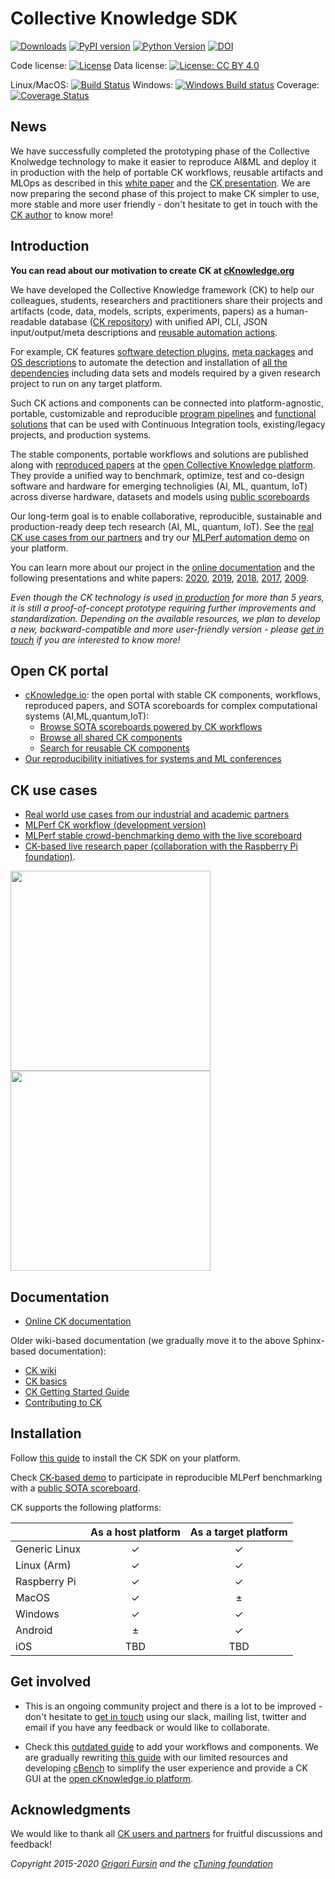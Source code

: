 # Collective Knowledge SDK

[![Downloads](https://pepy.tech/badge/ck)](https://pepy.tech/project/ck)
[![PyPI version](https://badge.fury.io/py/ck.svg)](https://badge.fury.io/py/ck)
[![Python Version](https://img.shields.io/badge/python-2.7%20|%203.4+-blue.svg)](https://pypi.org/project/ck)
[![DOI](https://zenodo.org/badge/DOI/10.5281/zenodo.2556147.svg)](https://doi.org/10.5281/zenodo.2556147)

Code license: [![License](https://img.shields.io/badge/License-BSD%203--Clause-blue.svg)](https://opensource.org/licenses/BSD-3-Clause)
Data license: [![License: CC BY 4.0](https://img.shields.io/badge/License-CC%20BY%204.0-lightgrey.svg)](http://creativecommons.org/licenses/by/4.0/)

Linux/MacOS: [![Build Status](https://travis-ci.org/ctuning/ck.svg?branch=master)](https://travis-ci.org/ctuning/ck)
Windows: [![Windows Build status](https://ci.appveyor.com/api/projects/status/iw2k4eajy54xrvqc?svg=true)](https://ci.appveyor.com/project/gfursin/ck)
Coverage: [![Coverage Status](https://coveralls.io/repos/github/ctuning/ck/badge.svg)](https://coveralls.io/github/ctuning/ck)


## News

We have successfully completed the prototyping phase of the Collective Knolwedge technology
to make it easier to reproduce AI&ML and deploy it in production with the help of portable CK workflows, reusable artifacts and MLOps
as described in this [white paper](https://arxiv.org/abs/2006.07161)
and the [CK presentation](https://cKnowledge.io/presentation/ck).
We are now preparing the second phase of this project to make CK simpler to use, more stable and more user friendly - 
don't hesitate to get in touch with the [CK author](https://cKnowledge.io/@gfursin) to know more!

## Introduction

**You can read about our motivation to create CK at [cKnowledge.org](https://cKnowledge.org)**

We have developed the Collective Knowledge framework (CK) to help our colleagues, students, researchers and practitioners
share their projects and artifacts (code, data, models, scripts, experiments, papers)
as a human-readable database ([CK repository]( https://cKnowledge.io/repos )) 
with unified API, CLI, JSON input/output/meta descriptions
and [reusable automation actions](https://cKnowledge.io/actions).

For example, CK features 
[software detection plugins](https://cKnowledge.io/soft), 
[meta packages](https://cKnowledge.io/packages) 
and [OS descriptions](https://cKnowledge.io/c/os)
to automate the detection and installation of [all the dependencies](https://cknowledge.io/c/solution/mlperf-inference-v0.5-detection-openvino-ssd-mobilenet-coco-500-linux/#dependencies) 
including data sets and models required by a given research project to run on any target platform.

Such CK actions and components can be connected into platform-agnostic, 
portable, customizable and reproducible [program pipelines](https://cKnowledge.io/programs) 
and [functional solutions](https://cKnowledge.io/solutions)
that can be used with Continuous Integration tools, 
existing/legacy projects, and production systems.

The stable components, portable workflows and solutions are published along 
with [reproduced papers](https://cKnowledge.io/reproduced-papers) 
at the [open Collective Knowledge platform](https://cKnowledge.io).
They provide a unified way to benchmark, optimize, test and co-design
software and hardware for emerging technoligies (AI, ML, quantum, IoT)
across diverse hardware, datasets and models using [public scoreboards](https://cKnowledge.io/results)

Our long-term goal is to enable collaborative, reproducible, sustainable and production-ready deep tech research (AI, ML, quantum, IoT).
See the [real CK use cases from our partners](https://cKnowledge.org/partners.html)
and try our [MLPerf automation demo](https://cKnowledge.io/demo) on your platform.

You can learn more about our project in the [online documentation](https://cKnowledge.io/docs)
and the following presentations and white papers: 
[2020]( https://arxiv.org/abs/2006.07161 ),
[2019]( https://doi.org/10.5281/zenodo.2556147 ),
[2018]( https://cknowledge.io/c/report/rpi3-crowd-tuning-2017-interactive ),
[2017]( https://www.slideshare.net/GrigoriFursin/enabling-open-and-reproducible-computer-systems-research-the-good-the-bad-and-the-ugly ),
[2009]( https://hal.inria.fr/inria-00436029v2 ).

*Even though the CK technology is used [in production](https://cKnowledge.org/partners.html) for more than 5 years, it is still a proof-of-concept prototype requiring further improvements and standardization. Depending on the available resources, we plan to develop a new, backward-compatible and more user-friendly version - please [get in touch](https://cKnowledge.org/contacts.html) if you are interested to know more!*


## Open CK portal

* [cKnowledge.io](https://cKnowledge.io): the open portal with stable CK components, workflows, reproduced papers, and SOTA scoreboards for complex computational systems (AI,ML,quantum,IoT):
  * [Browse SOTA scoreboards powered by CK workflows](https://cKnowledge.io/reproduced-results)
  * [Browse all shared CK components](https://cKnowledge.io/browse)
  * [Search for reusable CK components](https://cKnowledge.io)
* [Our reproducibility initiatives for systems and ML conferences](https://cTuning.org/ae)




## CK use cases

* [Real world use cases from our industrial and academic partners](https://cKnowledge.org/partners.html)
* [MLPerf CK workflow (development version)](https://github.com/ctuning/ck-mlperf)
* [MLPerf stable crowd-benchmarking demo with the live scoreboard](https://cKnowledge.io/test)
* [CK-based live research paper (collaboration with the Raspberry Pi foundation)](https://cKnowledge.io/report/rpi3-crowd-tuning-2017-interactive).

[<img src="https://img.youtube.com/vi/DIkZxraTmGM/0.jpg" width="320">](https://www.youtube.com/watch?v=DIkZxraTmGM)
[<img src="https://img.youtube.com/vi/VpedDdia5yY/0.jpg" width="320">](https://www.youtube.com/watch?v=VpedDdia5yY)







## Documentation

* [Online CK documentation](https://cKnowledge.io/docs) 

Older wiki-based documentation (we gradually move it to the above Sphinx-based documentation):

* [CK wiki](https://github.com/ctuning/ck/wiki)
* [CK basics](https://michel.steuwer.info/About-CK)
* [CK Getting Started Guide](https://github.com/ctuning/ck/wiki/First-steps)
* [Contributing to CK](https://github.com/ctuning/ck/wiki/Adding-new-workflows)



## Installation

Follow [this guide](https://cKnowledge.io/docs/getting-started/ck-installation.html) 
to install the CK SDK on your platform.

Check [CK-based demo](https://cKnowledge.io/demo) to participate in reproducible MLPerf benchmarking
with a [public SOTA scoreboard](https://cknowledge.io/c/result/sota-mlperf-object-detection-v0.5-crowd-benchmarking).

CK supports the following platforms:

|               | As a host platform | As a target platform |
|---------------|:------------------:|:--------------------:|
| Generic Linux | ✓ | ✓ |
| Linux (Arm)   | ✓ | ✓ |
| Raspberry Pi  | ✓ | ✓ |
| MacOS         | ✓ | ± |
| Windows       | ✓ | ✓ |
| Android       | ± | ✓ |
| iOS           | TBD | TBD |




## Get involved

* This is an ongoing community project and there is a lot to be improved - 
  don't hesitate to [get in touch](https://cKnowledge.org/contacts.html)
  using our slack, mailing list, twitter and email
  if you have any feedback or would like to collaborate.

* Check this [outdated guide](https://github.com/ctuning/ck/wiki) to add your workflows and components. 
  We are gradually rewriting [this guide](https://cKnowledge.io/docs) with our limited resources
  and developing [cBench](https://github.com/cknowledge/cbench) to simplify
  the user experience and provide a CK GUI at the [open cKnowledge.io platform](https://cKnowledge.io).



## Acknowledgments

We would like to thank all [CK users and partners](https://cKnowledge.org/partners.html) 
for fruitful discussions and feedback!


*Copyright 2015-2020 [Grigori Fursin](https://cKnowledge.io/@gfursin) and the [cTuning foundation](https://cTuning.org)*
